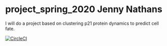 # project_spring_2020 Jenny Nathans

I will do a project based on clustering p21 protein dynamics to predict cell fate.

[![CircleCI](https://circleci.com/gh/biof309/project_spring_2020/tree/master.svg?style=shield)](https://circleci.com/gh/biof309/project_spring_2020/tree/master)

